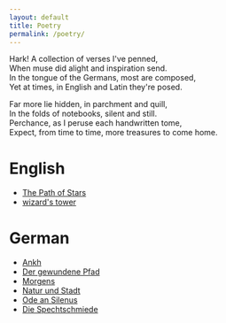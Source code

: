```yaml
---
layout: default
title: Poetry
permalink: /poetry/
---
```


Hark! A collection of verses I've penned,  
When muse did alight and inspiration send.  
In the tongue of the Germans, most are composed,  
Yet at times, in English and Latin they're posed.  

Far more lie hidden, in parchment and quill,  
In the folds of notebooks, silent and still.  
Perchance, as I peruse each handwritten tome,  
Expect, from time to time, more treasures to come home.



# English

* [The Path of Stars](/poetry/posts/pathofstars)
* [wizard's tower](/poetry/posts/wizardtower)

# German

* [Ankh](/poetry/posts/ankh)
* [Der gewundene Pfad](/poetry/posts/dergewundenepfad)
* [Morgens](/poetry/posts/morgens)
* [Natur und Stadt](/poetry/posts/naturundstadt)
* [Ode an Silenus](/poetry/posts/odeansilenus)
* [Die Spechtschmiede](/poetry/posts/spechtschmiede)
